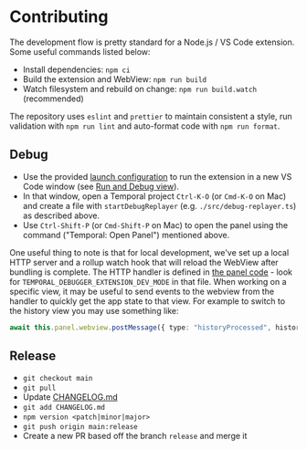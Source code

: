 # Contributing

The development flow is pretty standard for a Node.js / VS Code extension. Some useful commands listed below:

- Install dependencies: `npm ci`
- Build the extension and WebView: `npm run build`
- Watch filesystem and rebuild on change: `npm run build.watch` (recommended)

The repository uses `eslint` and `prettier` to maintain consistent a style, run validation with `npm run lint` and
auto-format code with `npm run format`.

## Debug

- Use the provided [launch configuration](./.vscode/launch.json) to run the extension in a new VS Code window (see [Run and Debug view](https://code.visualstudio.com/docs/editor/debugging#_run-and-debug-view)).
- In that window, open a Temporal project `Ctrl-K-O` (or `Cmd-K-O` on Mac) and create a file with `startDebugReplayer` (e.g. `./src/debug-replayer.ts`) as described above.
- Use `Ctrl-Shift-P` (or `Cmd-Shift-P` on Mac) to open the panel using the command ("Temporal: Open Panel") mentioned above.

One useful thing to note is that for local development, we've set up a local HTTP server and a rollup watch hook that
will reload the WebView after bundling is complete. The HTTP handler is defined in [the panel
code](./extension/src/panel.ts) - look for `TEMPORAL_DEBUGGER_EXTENSION_DEV_MODE` in that file. When working on a
specific view, it may be useful to send events to the webview from the handler to quickly get the app state to that
view. For example to switch to the history view you may use something like:

```ts
await this.panel.webview.postMessage({ type: "historyProcessed", history })
```

## Release

- `git checkout main`
- `git pull`
- Update [CHANGELOG.md](CHANGELOG.md)
- `git add CHANGELOG.md`
- `npm version <patch|minor|major>`
- `git push origin main:release`
- Create a new PR based off the branch `release` and merge it
